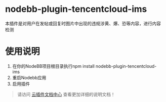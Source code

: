# nodebb-plugin-tencentcloud-ims
本插件是对用户在发帖或回复时图片中出现的违规涉黄、爆、恐等内容，进行内容检测
# 使用说明
1. 在你的NodeBB项目根目录执行npm install nodebb-plugin-tencentcloud-ims
2. 重启Nodebb应用
3. 启用插件

> 请访问 [云插件文档中心](https://openapp.qq.com/docs/NodeBB/ims.html) 查看更加详细的说明文档！